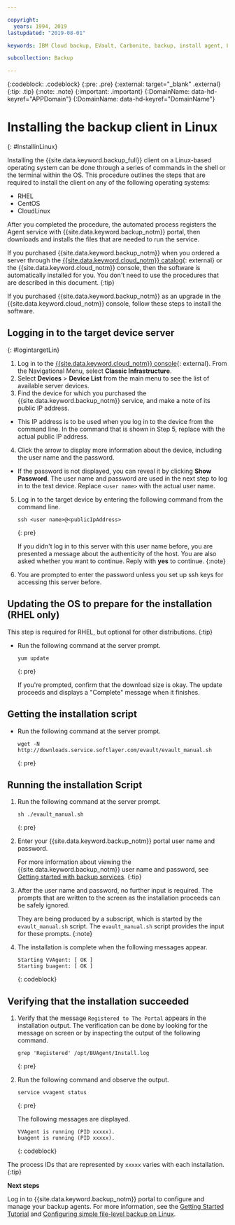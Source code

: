 ```yaml
---

copyright:
  years: 1994, 2019
lastupdated: "2019-08-01"

keywords: IBM Cloud backup, EVault, Carbonite, backup, install agent, Linux

subcollection: Backup

---
```

{:codeblock: .codeblock}
{:pre: .pre}
{:external: target="_blank" .external}
{:tip: .tip}
{:note: .note}
{:important: .important}
{:DomainName: data-hd-keyref="APPDomain"}
{:DomainName: data-hd-keyref="DomainName"}

# Installing the backup client in Linux
{: #InstallinLinux}

Installing the {{site.data.keyword.backup_full}} client on a Linux-based operating system can be done through a series of commands in the shell or the terminal within the OS. This procedure outlines the steps that are required to install the client on any of the following operating systems:

- RHEL
- CentOS
- CloudLinux

After you completed the procedure, the automated process registers the Agent service with {{site.data.keyword.backup_notm}} portal, then downloads and installs the files that are needed to run the service.

If you purchased {{site.data.keyword.backup_notm}} when you ordered a server through the [{{site.data.keyword.cloud_notm}} catalog](https://{DomainName}/catalog){: external} or the {{site.data.keyword.cloud_notm}} console, then the software is automatically installed for you. You don't need to use the procedures that are described in this document.
{:tip}

If you purchased {{site.data.keyword.backup_notm}} as an upgrade in the {{site.data.keyword.cloud_notm}} console, follow these steps to install the software.

## Logging in to the target device server
{: #logintargetLin}

1. Log in to the [{{site.data.keyword.cloud_notm}} console](https://{DomainName}){: external}. From the Navigational Menu, select **Classic Infrastructure**.
2. Select **Devices** > **Device List** from the main menu to see the list of available server devices.
3. Find the device for which you purchased the {{site.data.keyword.backup_notm}} service, and make a note of its public IP address.
  - This IP address is to be used when you log in to the device from the command line. In the command that is shown in Step 5, replace <publicIpAddress> with the actual public IP address.
4. Click the arrow to display more information about the device, including the user name and the password.
  - If the password is not displayed, you can reveal it by clicking **Show Password**. The user name and password are used in the next step to log in to the test device. Replace `<user name>` with the actual user name.
5. Log in to the target device by entering the following command from the command line.
   ```
   ssh <user name>@<publicIpAddress>
   ```
   {: pre}

   If you didn't log in to this server with this user name before, you are presented a message about the authenticity of the host. You are also asked whether you want to continue. Reply with **yes** to continue.
   {:note}

6. You are prompted to enter the password unless you set up ssh keys for accessing this server before.

## Updating the OS to prepare for the installation (RHEL only)

This step is required for RHEL, but optional for other distributions.
{:tip}

- Run the following command at the server prompt.
  ```
  yum update
  ```
  {: pre}

  If you're prompted, confirm that the download size is okay. The update proceeds and displays a "Complete" message when it finishes.

## Getting the installation script

- Run the following command at the server prompt.
  ```
  wget -N http://downloads.service.softlayer.com/evault/evault_manual.sh
  ```
  {: pre}

## Running the installation Script

1. Run the following command at the server prompt.
   ```
   sh ./evault_manual.sh
   ```
   {: pre}

2. Enter your {{site.data.keyword.backup_notm}} portal user name and password.

   For more information about viewing the {{site.data.keyword.backup_notm}} user name and password, see [Getting started with backup services](/docs/infrastructure/Backup?topic=Backup-getting-started#getting-started).
   {:tip}

3. After the user name and password, no further input is required. The prompts that are written to the screen as the installation proceeds can be safely ignored.

   They are being produced by a subscript, which is started by the `evault_manual.sh` script. The `evault_manual.sh` script provides the input for these prompts.
   {:note}

4. The installation is complete when the following messages appear.

   ```
   Starting VVAgent: [ OK ]
   Starting buagent: [ OK ]
   ```
   {: codeblock}

## Verifying that the installation succeeded

1. Verify that the message `Registered to The Portal` appears in the installation output. The verification can be done by looking for the message on screen or by inspecting the output of the following command.
   ```
   grep 'Registered' /opt/BUAgent/Install.log
   ```
   {: pre}

2. Run the following command and observe the output.
   ```
   service vvagent status
   ```
   {: pre}

   The following messages are displayed.
   ```
   VVAgent is running (PID xxxxx).
   buagent is running (PID xxxxx).
   ```
   {: codeblock}

  The process IDs that are represented by `xxxxx` varies with each installation.
  {:tip}

**Next steps**

Log in to {{site.data.keyword.backup_notm}} portal to configure and manage your backup agents. For more information, see the [Getting Started Tutorial](/docs/infrastructure/Backup?topic=Backup-getting-started#getting-started) and [Configuring simple file-level backup on Linux](/docs/infrastructure/Backup?topic=Backup-configureLinuxBackup).
